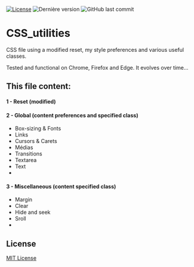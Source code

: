 [![License](https://img.shields.io/badge/License-MIT-blueviolet.svg)](https://github.com/StephaneJDeschamps/CSS_utilities/blob/master/LICENSE.txt)
<img alt="Dernière version" src="https://img.shields.io/badge/Version-v2.1.0-9cf.svg?logo=CSS3&logoColor=9cf">
<img alt="GitHub last commit" src="https://img.shields.io/github/last-commit/StephaneJDeschamps/CSS_utilities.svg?logo=git&logoColor=green">

# CSS_utilities
CSS file using a modified reset, my style preferences and various useful classes.

Tested and functional on Chrome, Firefox and Edge. It evolves over time...

## This file content:

#### 1 - Reset (modified)

#### 2 - Global (content preferences and specified class)
 - Box-sizing & Fonts
 - Links
 - Cursors & Carets
 - Médias
 - Transitions
 - Textarea
 - Text
 - 
#### 3 - Miscellaneous (content specified class)
 - Margin
 - Clear
 - Hide and seek
 - Sroll
 - 

## License

[MIT License](https://github.com/StephaneJDeschamps/CSS_utilities/blob/master/LICENSE.txt)


